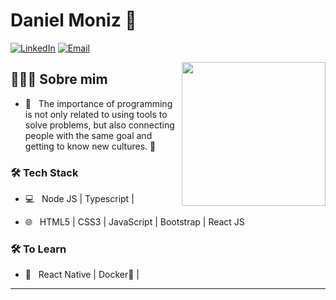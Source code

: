# Daniel Moniz 🚀
<a href="https://www.linkedin.com/in/daniel-moniz-47a481187/"><img alt="LinkedIn" src="https://img.shields.io/badge/LinkedIn-DanielMoniz%20-blue?style=flat-square&logo=linkedin"></a>
<a href="mailto:danielmoniz50@gmail.com"><img alt="Email" src="https://img.shields.io/badge/Email-danielmoniz50@gmail.com.com-blue?style=flat-square&logo=gmail"></a>


<img align='right' src="https://media.giphy.com/media/M9gbBd9nbDrOTu1Mqx/giphy.gif" width="230">

<h2>👨🏾‍💻 Sobre mim </h2>

- 🤔 &nbsp; The importance of programming is not only related to using tools to solve problems, but also connecting people with the same goal and getting to know new cultures. 🚀


<h3>🛠 Tech Stack</h3>

- 💻 &nbsp; Node JS | Typescript |

- 🌐 &nbsp; HTML5 | CSS3 | JavaScript | Bootstrap | React JS

<!--

- 🛢 &nbsp; MySQL | PostgreSQL |

- 🖥 &nbsp; | Photoshop |

-->

<h3>🛠 To Learn </h3>

- 🔧 &nbsp; React Native | Docker🐳 | 

<hr>
